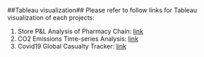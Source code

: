 ##Tableau visualization##
Please refer to follow links for Tableau visualization of each projects:
1. Store P&L Analysis of Pharmacy Chain: [link]([url](https://public.tableau.com/views/PLAnalysisofPharmacyChain/Dashboard2?:language=en-US&:display_count=n&:origin=viz_share_link))
2. CO2 Emissions Time-series Analysis: [link]([url]([https://public.tableau.com/views/Project2_GlobalCO2emissions/Dashboard1?:language=en-US&publish=yes&:display_count=n&:origin=viz_share_link)https://public.tableau.com/views/Project2_GlobalCO2emissions/Dashboard1?:language=en-US&publish=yes&:display_count=n&:origin=viz_share_link](https://public.tableau.com/views/CO2EmissionsTimeSeriesAnalysis/Dashboard1?:language=en-US&publish=yes&:display_count=n&:origin=viz_share_link)https://public.tableau.com/views/CO2EmissionsTimeSeriesAnalysis/Dashboard1?:language=en-US&publish=yes&:display_count=n&:origin=viz_share_link)
3. Covid19 Global Casualty Tracker: [link]([url](https://public.tableau.com/views/Covid-19GlobalCasualtyTracker/GlobalCalsualtyTracker?:language=en-US&:display_count=n&:origin=viz_share_link)https://public.tableau.com/views/Covid-19GlobalCasualtyTracker/GlobalCalsualtyTracker?:language=en-US&:display_count=n&:origin=viz_share_link) 
